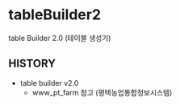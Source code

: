 # tableBuilder2
table Builder 2.0 (테이블 생성기)

## HISTORY
* table builder v2.0
    * www_pt_farm 참고 (평택농업통합정보시스템)